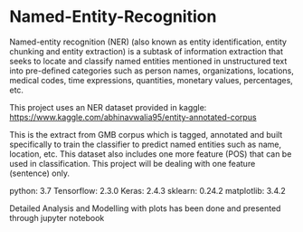# Named-Entity-Recognition

Named-entity recognition (NER) (also known as entity identification, entity chunking and entity extraction) is a subtask of information extraction that seeks to locate and classify named entities mentioned in unstructured text into pre-defined categories such as person names, organizations, locations, medical codes, time expressions, quantities, monetary values, percentages, etc. 

This project uses an NER dataset provided in kaggle: https://www.kaggle.com/abhinavwalia95/entity-annotated-corpus

This is the extract from GMB corpus which is tagged, annotated and built specifically to train the classifier to predict named entities such as name, location, etc. This dataset also includes one more feature (POS) that can be used in classification. This project will be dealing with one feature (sentence) only.

python: 3.7
Tensorflow: 2.3.0
Keras: 2.4.3
sklearn: 0.24.2
matplotlib: 3.4.2

Detailed Analysis and Modelling with plots has been done and presented through jupyter notebook
